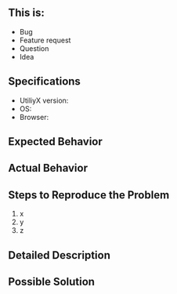 <!--- Provide a general summary of the issue in the Title above -->

## This is:
<!-- Select one -->
- Bug
- Feature request
- Question
- Idea

<!--- If you report bug, please follow template below -->
<!--- It will allow us to better understand problem and help you faster -->

## Specifications

  - UtiliyX version:
  - OS:
  - Browser:

## Expected Behavior
<!--- Tell us what should happen -->

## Actual Behavior
<!--- Tell us what happens instead of the expected behavior -->

## Steps to Reproduce the Problem
<!--- Provide a link to a live example, or an unambiguous set of steps to -->
<!--- reproduce this bug. Include code to reproduce, if relevant -->
1. x
2. y
3. z

## Detailed Description
<!--- Provide a detailed description of the change or addition you are proposing -->

## Possible Solution
<!--- Not obligatory, but suggest a fix/reason for the bug, -->
